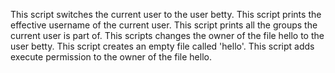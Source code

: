 This script switches the current user to the user betty.
This script prints the effective username of the current user.
This script prints all the groups the current user is part of.
This scripts changes the owner of the file hello to the user betty.
This script creates an empty file called 'hello'.
This script adds execute permission to the owner of the file hello.
